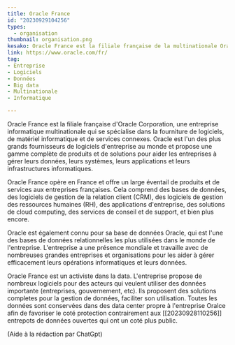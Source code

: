 ```yaml
---
title: Oracle France 
id: "20230929104256"
types:
  - organisation
thumbnail: organisation.png
kesako: Oracle France est la filiale française de la multinationale Oracle Corporation.
link: https://www.oracle.com/fr/
tag:
- Entreprise
- Logiciels
- Données
- Big data
- Multinationale
- Informatique

---
```

Oracle France est la filiale française d'Oracle Corporation, une entreprise informatique multinationale qui se spécialise dans la fourniture de logiciels, de matériel informatique et de services connexes. Oracle est l'un des plus grands fournisseurs de logiciels d'entreprise au monde et propose une gamme complète de produits et de solutions pour aider les entreprises à gérer leurs données, leurs systèmes, leurs applications et leurs infrastructures informatiques.

Oracle France opère en France et offre un large éventail de produits et de services aux entreprises françaises. Cela comprend des bases de données, des logiciels de gestion de la relation client (CRM), des logiciels de gestion des ressources humaines (RH), des applications d'entreprise, des solutions de cloud computing, des services de conseil et de support, et bien plus encore.

Oracle est également connu pour sa base de données Oracle, qui est l'une des bases de données relationnelles les plus utilisées dans le monde de l'entreprise. L'entreprise a une présence mondiale et travaille avec de nombreuses grandes entreprises et organisations pour les aider à gérer efficacement leurs opérations informatiques et leurs données.

Oracle France est un activiste dans la data. L'entreprise propose de nombreux logiciels pour des acteurs qui veulent utiliser des données importante (entreprises, gouvernement, etc). Ils proposent des solutions completes pour la gestion de données, faciliter son utilisation. Toutes les données sont conservées dans des data center propre à l'entreprise Oralce afin de favoriser le coté protection contrairement aux [[20230928110256]] entrepots de données ouvertes qui ont un coté plus public.

(Aide à la rédaction par ChatGpt)

